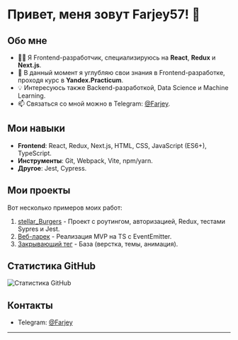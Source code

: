 # Привет, меня зовут Farjey57! 👋

## Обо мне
- 👨‍💻 Я Frontend-разработчик, специализируюсь на **React**, **Redux** и **Next.js**.
- 🌱 В данный момент я углубляю свои знания в Frontend-разработке, проходя курс в **Yandex.Practicum**.
- 💡 Интересуюсь также Backend-разработкой, Data Science и Machine Learning.
- 📫 Связаться со мной можно в Telegram: [@Farjey](https://t.me/Farjey).

## Мои навыки
- **Frontend**: React, Redux, Next.js, HTML, CSS, JavaScript (ES6+), TypeScript.
- **Инструменты**: Git, Webpack, Vite, npm/yarn.
- **Другое**: Jest, Cypress.

## Мои проекты
Вот несколько примеров моих работ:
1. [stellar_Burgers](https://github.com/Farjey57/stellar-burgers) - Проект с роутингом, авторизацией, Redux, тестами Sypres и Jest.
2. [Веб-ларек](https://github.com/Farjey57/web-larek-frontend) - Реализация MVP на TS с EventEmitter.
3. [Закрывающий тег](https://github.com/Farjey57/zakrivayuschiy-teg-f) - База (верстка, темы, анимация).

## Статистика GitHub
![Статистика GitHub](https://github-readme-stats.vercel.app/api?username=Farjey57&show_icons=true&theme=radical)

## Контакты
- Telegram: [@Farjey](https://t.me/Farjey)

---
